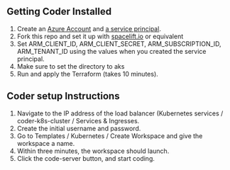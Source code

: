 ## Getting Coder Installed

1. Create an [Azure Account](https://portal.azure.com/) and [a service principal](https://docs.spacelift.io/integrations/cloud-providers/azure#create-a-service-principal).
2. Fork this repo and set it up with [spacelift.io](https://spacelift.io/) or equivalent
3. Set ARM_CLIENT_ID, ARM_CLIENT_SECRET, ARM_SUBSCRIPTION_ID, ARM_TENANT_ID using the values when you created the service principal.
4. Make sure to set the directory to aks
4. Run and apply the Terraform (takes 10 minutes).

## Coder setup Instructions

1. Navigate to the IP address of the load balancer (Kubernetes services / coder-k8s-cluster / Services & Ingresses.
2. Create the initial username and password.
3. Go to Templates / Kubernetes / Create Workspace and give the workspace a name.
4. Within three minutes, the workspace should launch.
5. Click the code-server button, and start coding.
